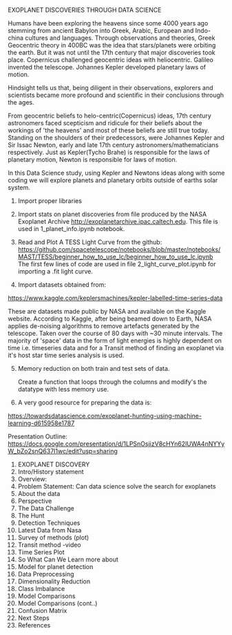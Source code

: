 EXOPLANET DISCOVERIES THROUGH DATA SCIENCE

   Humans have been exploring the heavens since some 4000 years ago stemming from ancient Babylon into Greek, Arabic, European and Indo-china cultures and languages. Through observations and theories, Greek Geocentric theory in 400BC was the idea that stars/planets were orbiting the earth. But it was not until the 17th century that major discoveries took place. Copernicus challenged geocentric ideas with heliocentric. Galileo invented the telescope. Johannes Kepler developed planetary laws of motion.
   
   Hindsight tells us that, being diligent in their observations, explorers and scientists became more profound and scientific in their conclusions through the ages. 

   From geocentric beliefs to helo-centric(Copernicus) ideas, 17th century astronomers faced scepticism and ridicule for their beliefs about the workings of 'the heavens' and most of these beliefs are still true today. Standing on the shoulders of their predecessors, were Johannes Kepler and Sir Issac Newton, early and late 17th century astronomers/mathematicians respectively. Just as Kepler(Tycho Brahe) is responsible for the laws of planetary motion, Newton is responsible for laws of motion.   

   In this Data Science study, using Kepler and Newtons ideas along with some coding we will explore planets and planetary orbits outside of earths solar system.  

1. Import proper libraries

2. Import stats on planet discoveries from file produced by the NASA Exoplanet Archive  http://exoplanetarchive.ipac.caltech.edu. This file is used in 1_planet_info.ipynb notebook.

3. Read and Plot A TESS Light Curve from the github: https://github.com/spacetelescope/notebooks/blob/master/notebooks/MAST/TESS/beginner_how_to_use_lc/beginner_how_to_use_lc.ipynb
The first few lines of code are used in file 2_light_curve_plot.ipynb for importing a .fit light curve.

4. Import datasets obtained from:

https://www.kaggle.com/keplersmachines/kepler-labelled-time-series-data
    
   These are datasets made public by NASA and available on the Kaggle website. According to Kaggle, after being beamed down to Earth, NASA applies de-noising algorithms to remove artefacts generated by the telescope. Taken over the course of 80 days with ~30 minute intervals. The majority of 'space' data in the form of light energies is highly dependent on time i.e. timeseries data and for a Transit method of finding an exoplanet via it's host star time series analysis is used.
   
5. Memory reduction on both train and test sets of data.
   
   Create a function that loops through the columns and modify's the datatype with less memory use.
6. A very good resource for preparing the data is:

https://towardsdatascience.com/exoplanet-hunting-using-machine-learning-d615958e1787
   
   
Presentation Outline: 
https://docs.google.com/presentation/d/1LPSnOsjizV8cHYn62lUWA4nNYYyW_bZo2snQ637I1wc/edit?usp=sharing
01. EXOPLANET DISCOVERY
02. Intro/History statement
03. Overview: 
04. Problem Statement: Can data science solve the search for exoplanets
05. About the data
06. Perspective
07. The Data Challenge
08. The Hunt
09. Detection Techniques
10. Latest Data from Nasa
11. Survey of methods (plot)
12. Transit method -video
13. Time Series Plot
14. So What Can We Learn more about
15. Model for planet detection
16. Data Preprocessing
17. Dimensionality Reduction
18. Class Imbalance
19. Model Comparisons  
20. Model Comparisons (cont..)
21. Confusion Matrix
22. Next Steps
23. References
